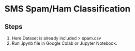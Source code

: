 # SMS Spam/Ham Classification
## Steps
1. Here Dataset is already included > spam.csv
2. Run .ipynb file in Google Colab or Jupyter Notebook.
